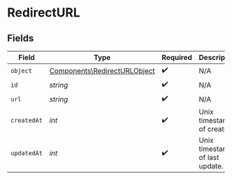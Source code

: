 # RedirectURL


## Fields

| Field                                                                        | Type                                                                         | Required                                                                     | Description                                                                  |
| ---------------------------------------------------------------------------- | ---------------------------------------------------------------------------- | ---------------------------------------------------------------------------- | ---------------------------------------------------------------------------- |
| `object`                                                                     | [Components\RedirectURLObject](../../Models/Components/RedirectURLObject.md) | :heavy_check_mark:                                                           | N/A                                                                          |
| `id`                                                                         | *string*                                                                     | :heavy_check_mark:                                                           | N/A                                                                          |
| `url`                                                                        | *string*                                                                     | :heavy_check_mark:                                                           | N/A                                                                          |
| `createdAt`                                                                  | *int*                                                                        | :heavy_check_mark:                                                           | Unix timestamp of creation.<br/>                                             |
| `updatedAt`                                                                  | *int*                                                                        | :heavy_check_mark:                                                           | Unix timestamp of last update.<br/>                                          |